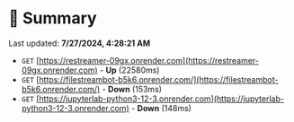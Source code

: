 # 📖 Summary
Last updated: **7/27/2024, 4:28:21 AM**

- `GET` [https://restreamer-09gx.onrender.com](https://restreamer-09gx.onrender.com) - **Up** (22580ms)
- `GET` [https://filestreambot-b5k6.onrender.com/](https://filestreambot-b5k6.onrender.com/) - **Down** (153ms)
- `GET` [https://jupyterlab-python3-12-3.onrender.com](https://jupyterlab-python3-12-3.onrender.com) - **Down** (148ms)
